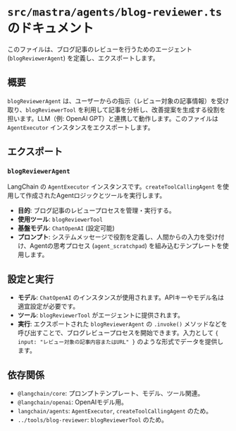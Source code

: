 # `src/mastra/agents/blog-reviewer.ts` のドキュメント

このファイルは、ブログ記事のレビューを行うためのエージェント (`blogReviewerAgent`) を定義し、エクスポートします。

## 概要

`blogReviewerAgent` は、ユーザーからの指示（レビュー対象の記事情報）を受け取り、`blogReviewerTool` を利用して記事を分析し、改善提案を生成する役割を担います。LLM（例: OpenAI GPT）と連携して動作します。このファイルは `AgentExecutor` インスタンスをエクスポートします。

## エクスポート

### `blogReviewerAgent`

LangChain の `AgentExecutor` インスタンスです。`createToolCallingAgent` を使用して作成されたAgentロジックとツールを実行します。

- **目的**: ブログ記事のレビュープロセスを管理・実行する。
- **使用ツール**: `blogReviewerTool`
- **基盤モデル**: `ChatOpenAI` (設定可能)
- **プロンプト**: システムメッセージで役割を定義し、人間からの入力を受け付け、Agentの思考プロセス (`agent_scratchpad`) を組み込むテンプレートを使用します。

## 設定と実行

- **モデル**: `ChatOpenAI` のインスタンスが使用されます。APIキーやモデル名は適宜設定が必要です。
- **ツール**: `blogReviewerTool` がエージェントに提供されます。
- **実行**: エクスポートされた `blogReviewerAgent` の `.invoke()` メソッドなどを呼び出すことで、ブログレビュープロセスを開始できます。入力として `{ input: "レビュー対象の記事内容またはURL" }` のような形式でデータを提供します。

## 依存関係

- `@langchain/core`: プロンプトテンプレート、モデル、ツール関連。
- `@langchain/openai`: OpenAIモデル用。
- `langchain/agents`: `AgentExecutor`, `createToolCallingAgent` のため。
- `../tools/blog-reviewer`: `blogReviewerTool` のため。
